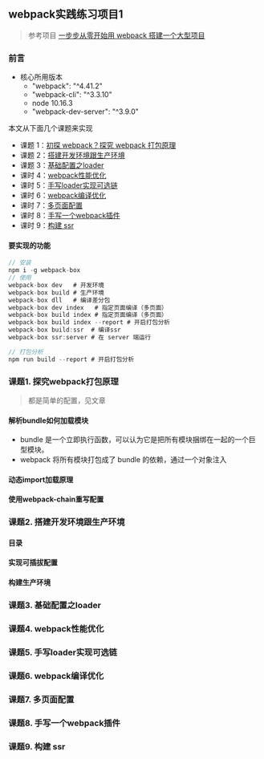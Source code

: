 ## webpack实践练习项目1

> 参考项目 [一步步从零开始用 webpack 搭建一个大型项目](https://juejin.cn/post/6844904007903772679)

### 前言

- 核心所用版本
  - "webpack": "^4.41.2"
  - "webpack-cli": "^3.3.10"
  - node 10.16.3
  - "webpack-dev-server": "^3.9.0"

本文从下面几个课题来实现

- 课题 1：[初探 webpack？探究 webpack 打包原理](#1)
- 课题 2：[搭建开发环境跟生产环境](#2)
- 课题 3：[基础配置之loader](#3)
- 课时 4：[webpack性能优化](#4)
- 课时 5：[手写loader实现可选链](#5)
- 课时 6：[webpack编译优化](#6)
- 课时 7：[多页面配置](#7)
- 课时 8：[手写一个webpack插件](#8)
- 课时 9：[构建 ssr](#9)

#### 要实现的功能
```js
// 安装
npm i -g webpack-box
// 使用
webpack-box dev   # 开发环境
webpack-box build # 生产环境
webpack-box dll   # 编译差分包
webpack-box dev index   # 指定页面编译（多页面）
webpack-box build index # 指定页面编译（多页面）
webpack-box build index --report # 开启打包分析
webpack-box build:ssr  # 编译ssr
webpack-box ssr:server # 在 server 端运行

// 打包分析
npm run build --report # 开启打包分析
```


### <a id="1">课题1. 探究webpack打包原理</a>

> 都是简单的配置，见文章

#### 解析bundle如何加载模块

- bundle 是一个立即执行函数，可以认为它是把所有模块捆绑在一起的一个巨型模块。
- webpack 将所有模块打包成了 bundle 的依赖，通过一个对象注入

#### 动态import加载原理

#### 使用webpack-chain重写配置


### <a id="2">课题2. 搭建开发环境跟生产环境</a>

#### 目录

#### 实现可插拔配置

#### 构建生产环境


### <a id="3">课题3. 基础配置之loader</a>

### <a id="4">课题4. webpack性能优化</a>

### <a id="5">课题5. 手写loader实现可选链</a>

### <a id="6">课题6. webpack编译优化</a>

### <a id="7">课题7. 多页面配置</a>

### <a id="8">课题8. 手写一个webpack插件</a>

### <a id="9">课题9. 构建 ssr</a>


